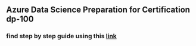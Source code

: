 ## Azure Data Science Preparation for Certification dp-100

### find step by step guide using this [link](https://docs.microsoft.com/en-us/azure/machine-learning/tutorial-1st-experiment-sdk-setup-local)